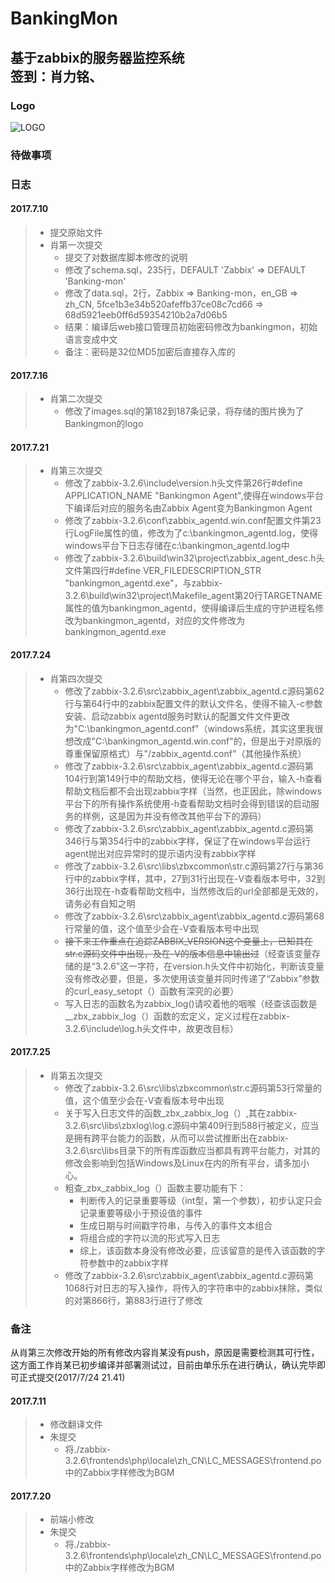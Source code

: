 BankingMon
===

基于zabbix的服务器监控系统<br>
签到：肖力铭、
---

### Logo
![LOGO](http://xiaoliming96.com/images/Logo.jpg) 

### 待做事项

### 日志

#### 2017.7.10
>* 提交原始文件
>* 肖第一次提交
>   * 提交了对数据库脚本修改的说明
>   * 修改了schema.sql，235行，DEFAULT 'Zabbix' => DEFAULT 'Banking-mon'
>   * 修改了data.sql，2行，Zabbix => Banking-mon，en_GB => zh_CN, 5fce1b3e34b520afeffb37ce08c7cd66 => 68d5921eeb0ff6d59354210b2a7d06b5
>   * 结果：编译后web接口管理员初始密码修改为bankingmon，初始语言变成中文
>   * 备注：密码是32位MD5加密后直接存入库的

#### 2017.7.16
>* 肖第二次提交
>   * 修改了images.sql的第182到187条记录，将存储的图片换为了Bankingmon的logo

#### 2017.7.21
>* 肖第三次提交
>   * 修改了zabbix-3.2.6\include\version.h头文件第26行#define APPLICATION_NAME	"Bankingmon Agent",使得在windows平台下编译后对应的服务名由Zabbix Agent变为Bankingmon Agent
>   * 修改了zabbix-3.2.6\conf\zabbix_agentd.win.conf配置文件第23行LogFile属性的值，修改为了c:\bankingmon_agentd.log，使得windows平台下日志存储在c:\bankingmon_agentd.log中
>   * 修改了zabbix-3.2.6\build\win32\project\zabbix_agent_desc.h头文件第四行#define VER_FILEDESCRIPTION_STR		"bankingmon_agentd.exe"，与zabbix-3.2.6\build\win32\project\Makefile_agent第20行TARGETNAME属性的值为bankingmon_agentd，使得编译后生成的守护进程名修改为bankingmon_agentd，对应的文件修改为bankingmon_agentd.exe

#### 2017.7.24
>* 肖第四次提交
>   * 修改了zabbix-3.2.6\src\zabbix_agent\zabbix_agentd.c源码第62行与第64行中的zabbix配置文件的默认文件名，使得不输入-c参数安装、启动zabbix agentd服务时默认的配置文件文件更改为"C:\\bankingmon_agentd.conf"（windows系统，其实这里我很想改成"C:\\bankingmon_agentd.win.conf"的，但是出于对原版的尊重保留原格式）与"/zabbix_agentd.conf"（其他操作系统）
>   * 修改了zabbix-3.2.6\src\zabbix_agent\zabbix_agentd.c源码第104行到第149行中的帮助文档，使得无论在哪个平台，输入-h查看帮助文档后都不会出现zabbix字样（当然，也正因此，除windows平台下的所有操作系统使用-h查看帮助文档时会得到错误的启动服务的样例，这是因为并没有修改其他平台下的源码）
>   * 修改了zabbix-3.2.6\src\zabbix_agent\zabbix_agentd.c源码第346行与第354行中的zabbix字样，保证了在windows平台运行agent抛出对应异常时的提示语内没有zabbix字样
>   * 修改了zabbix-3.2.6\src\libs\zbxcommon\str.c源码第27行与第36行中的zabbix字样，其中，27到31行出现在-V查看版本号中，32到36行出现在-h查看帮助文档中，当然修改后的url全部都是无效的，请务必有自知之明
>   * 修改了zabbix-3.2.6\src\zabbix_agent\zabbix_agentd.c源码第68行常量的值，这个值至少会在-V查看版本号中出现
>   * ~~接下来工作重点在追踪ZABBIX_VERSION这个变量上，已知其在str.c源码文件中出现，及在-V的版本信息中输出过~~（经查该变量存储的是“3.2.6”这一字符，在version.h头文件中初始化，判断该变量没有修改必要，但是，多次使用该变量并同时传递了“Zabbix”参数的curl_easy_setopt（）函数有深究的必要）
>   * 写入日志的函数名为zabbix_log()请咬着他的咽喉（经查该函数是__zbx_zabbix_log（）函数的宏定义，定义过程在zabbix-3.2.6\include\log.h头文件中，故更改目标）

#### 2017.7.25
>* 肖第五次提交
>   * 修改了zabbix-3.2.6\src\libs\zbxcommon\str.c源码第53行常量的值，这个值至少会在-V查看版本号中出现
>   * 关于写入日志文件的函数_zbx_zabbix_log（）,其在zabbix-3.2.6\src\libs\zbxlog\log.c源码中第409行到588行被定义，应当是拥有跨平台能力的函数，从而可以尝试推断出在zabbix-3.2.6\src\libs目录下的所有库函数应当都具有跨平台能力，对其的修改会影响到包括Windows及Linux在内的所有平台，请多加小心。
>   * 粗查_zbx_zabbix_log（）函数主要功能有下：
>       * 判断传入的记录重要等级（int型，第一个参数），初步认定只会记录重要等级小于预设值的事件
>       * 生成日期与时间戳字符串，与传入的事件文本组合
>       * 将组合成的字符以流的形式写入日志
>       * 综上，该函数本身没有修改必要，应该留意的是传入该函数的字符参数中的zabbix字样
>   * 修改了zabbix-3.2.6\src\zabbix_agent\zabbix_agentd.c源码第1068行对日志的写入操作，将传入的字符串中的zabbix抹除，类似的对第866行，第883行进行了修改

### 备注
从肖第三次修改开始的所有修改内容肖某没有push，原因是需要检测其可行性，这方面工作肖某已初步编译并部署测试过，目前由单乐乐在进行确认，确认完毕即可正式提交(2017/7/24 21.41)


#### 2017.7.11
>* 修改翻译文件
>* 朱提交
>   * 将./zabbix-3.2.6\frontends\php\locale\zh_CN\LC_MESSAGES\frontend.po 中的Zabbix字样修改为BGM

#### 2017.7.20
>* 前端小修改
>* 朱提交
>   * 将./zabbix-3.2.6\frontends\php\locale\zh_CN\LC_MESSAGES\frontend.po 中的Zabbix字样修改为BGM
